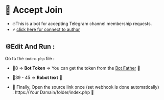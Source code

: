 # 🤖 Accept Join
- 🔥This is a bot for accepting Telegram channel membership requests.
- ⚡️ [click here for connect to author](https://t.me/ixAmirCom)
## ⚙️Edit And Run :

Go to the ` index.php ` file :

- 📌8 => **Bot Token** => You can get the token from the [Bot Father](https://t.me/botfather) 🤖

- 📌39 - 45 =>  **Robot text** 🤖

- 📌 Finally, Open the source link once (set webhook is done automatically) : https://Your Damain/folder/index.php  🔗

